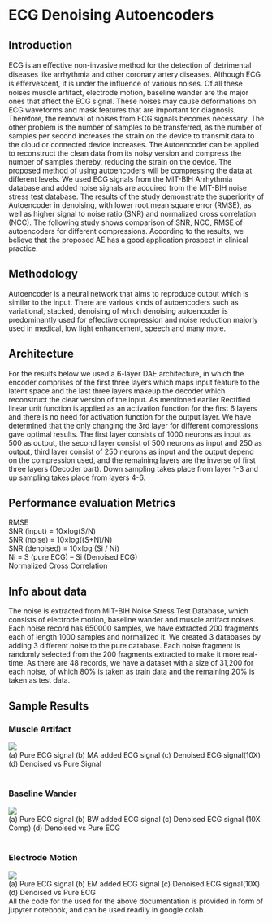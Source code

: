 # ECG Denoising Autoencoders
## Introduction
ECG is an eﬀective non-invasive method for the detection of detrimental diseases like arrhythmia and other coronary artery diseases. Although ECG is eﬀervescent, it is under the inﬂuence of various noises. Of all these noises muscle artifact, electrode motion, baseline wander are the major ones that affect the ECG signal. These noises may cause deformations on ECG waveforms and mask features that are important for diagnosis. Therefore, the removal of noises from ECG signals becomes necessary. The other problem is the number of samples to be transferred, as the number of samples per second increases the strain on the device to transmit data to the cloud or connected device increases. The Autoencoder can be applied to reconstruct the clean data from its noisy version and compress the number of samples thereby, reducing the strain on the device. The proposed method of using autoencoders will be compressing the data at different levels. We used ECG signals from the MIT-BIH Arrhythmia database and added noise signals are acquired from the MIT-BIH noise stress test database. The results of the study demonstrate the superiority of Autoencoder in denoising, with lower root mean square error (RMSE), as well as higher signal to noise ratio (SNR) and normalized cross correlation (NCC). The following study shows comparison of SNR, NCC, RMSE of autoencoders for different compressions. According to the results, we believe that the proposed AE has a good application prospect in clinical practice.

## Methodology
Autoencoder is a neural network that aims to reproduce output which is similar to the input. There are various kinds of autoencoders such as variational, stacked, denoising of which denoising autoencoder is predominantly used for effective compression and noise reduction majorly used in medical, low light enhancement, speech and many more.

## Architecture
For the results below we used a 6-layer DAE architecture, in which the encoder comprises of the first three layers which maps input feature to the latent space and the last three layers makeup the decoder which reconstruct the clear version of the input. As mentioned earlier Rectified linear unit function is applied as an activation function for the first 6 layers and there is no need for activation function for the output layer. We have determined that the only changing the 3rd layer for different compressions gave optimal results. The first layer consists of 1000 neurons as input as 500 as output, the second layer consist of 500 neurons as input and 250 as output, third layer consist of 250 neurons as input and the output depend on the compression used, and the remaining layers are the inverse of first three layers (Decoder part). Down sampling takes place from layer 1-3 and up sampling takes place from layers 4-6.

## Performance evaluation Metrics
RMSE<br/>
SNR (input) = 10×log(S/N)<br/>
SNR (noise) = 10×log((S+N)/N)<br/>
SNR (denoised) = 10×log (Si / Ni)<br/>
Ni = S (pure ECG) – Si (Denoised ECG)<br/>
Normalized Cross Correlation

## Info about data
The noise is extracted from MIT-BIH Noise Stress Test Database, which consists of electrode motion, baseline wander and muscle artifact noises. Each noise record has 650000 samples, we have extracted 200 fragments each of length 1000 samples and normalized it. We created 3 databases by adding 3 different noise to the pure database. Each noise fragment is randomly selected from the 200 fragments extracted to make it more real-time. As there are 48 records, we have a dataset with a size of 31,200 for each noise, of which 80% is taken as train data and the remaining 20% is taken as test data.

## Sample Results
### Muscle Artifact
<img src='./results/muscleartifact.png'>
<br/>
(a) Pure ECG signal (b) MA added ECG signal   
(c) Denoised ECG signal(10X) (d) Denoised vs Pure Signal
<br />
<br/>

### Baseline Wander
<img src='./results/Baselinewander.png'>
<br/>
(a) Pure ECG signal (b) BW added ECG signal
(c) Denoised ECG signal (10X Comp) (d) Denoised vs Pure ECG
<br />
<br/>

### Electrode Motion
<img src='./results/electrodemotion.png'>
<br/>
(a) Pure ECG signal (b) EM added ECG signal
(c) Denoised ECG signal(10X) (d) Denoised vs Pure ECG
<br/>
All the code for the used for the above documentation is provided in form of jupyter notebook, and can be used readily in google colab.